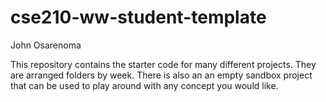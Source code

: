 # cse210-ww-student-template
John Osarenoma

This repository contains the starter code for many different projects. They are arranged folders by week. There is also an an empty sandbox project that can be used to play around with any concept you would like.
